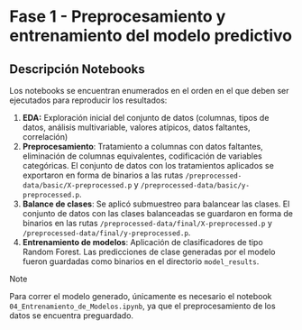 # Fase 1 - Preprocesamiento y entrenamiento del modelo predictivo

## **Descripción Notebooks**

Los notebooks se encuentran enumerados en el orden en el que deben ser ejecutados para reproducir los resultados:

1. **EDA:** Exploración inicial del conjunto de datos (columnas, tipos de datos, análisis multivariable, valores atípicos, datos faltantes, correlación)
2. **Preprocesamiento**: Tratamiento a columnas con datos faltantes, eliminación de columnas equivalentes, codificación de variables categóricas. El conjunto de datos con los tratamientos aplicados se exportaron en forma de binarios a las rutas `/preprocessed-data/basic/X-preprocessed.p` y `/preprocessed-data/basic/y-preprocessed.p`.
3. **Balance de clases**: Se aplicó submuestreo para balancear las clases. El conjunto de datos con las clases balanceadas se guardaron en forma de binarios en las rutas `/preprocessed-data/final/X-preprocessed.p` y `/preprocessed-data/final/y-preprocessed.p`.
4. **Entrenamiento de modelos**: Aplicación de clasificadores de tipo Random Forest. Las predicciones de clase generadas por el modelo fueron guardadas como binarios en el directorio `model_results`.

> [!NOTE]
> Para correr el modelo generado, únicamente es necesario el notebook `04_Entrenamiento_de_Modelos.ipynb`, ya que el preprocesamiento de los datos se encuentra preguardado.

